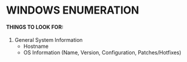 # WINDOWS ENUMERATION
#### THINGS TO LOOK FOR:
1. General System Information
   - Hostname
   - OS Information (Name, Version, Configuration, Patches/Hotfixes)
